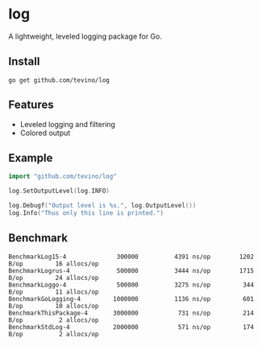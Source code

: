 # log
A lightweight, leveled logging package for Go.


## Install
`go get github.com/tevino/log`


## Features
- Leveled logging and filtering
- Colored output

## Example

```go
import "github.com/tevino/log"

log.SetOutputLevel(log.INFO)

log.Debugf("Output level is %s.", log.OutputLevel())
log.Info("Thus only this line is printed.")
```


## Benchmark
```
BenchmarkLog15-4              300000          4391 ns/op        1202 B/op         16 allocs/op
BenchmarkLogrus-4             500000          3444 ns/op        1715 B/op         24 allocs/op
BenchmarkLoggo-4              500000          3275 ns/op         344 B/op         11 allocs/op
BenchmarkGoLogging-4         1000000          1136 ns/op         601 B/op         10 allocs/op
BenchmarkThisPackage-4       3000000           731 ns/op         214 B/op          2 allocs/op
BenchmarkStdLog-4            2000000           571 ns/op         174 B/op          2 allocs/op
```
